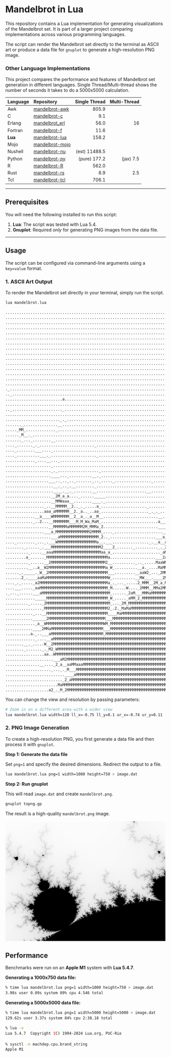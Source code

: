 # Mandelbrot in Lua

This repository contains a Lua implementation for generating visualizations of the Mandelbrot set. It is part of a larger project comparing implementations across various programming languages.

The script can render the Mandelbrot set directly to the terminal as ASCII art or produce a data file for `gnuplot` to generate a high-resolution PNG image.

### Other Language Implementations

This project compares the performance and features of Mandelbrot set generation in different languages.
Single Thread/Multi-thread shows the number of seconds it takes to do a 5000x5000 calculation.


| Language    | Repository                                                         | Single Thread   | Multi-Thread |
| :--------   | :----------------------------------------------------------------- | ---------------:| -----------: |
| Awk         | [mandelbrot-awk](https://github.com/jesper-olsen/mandelbrot-awk)     |           805.9 |              |
| C           | [mandelbrot-c](https://github.com/jesper-olsen/mandelbrot-c)       |             9.1 |              |
| Erlang      | [mandelbrot_erl](https://github.com/jesper-olsen/mandelbrot_erl)   |            56.0 |           16 |
| Fortran     | [mandelbrot-f](https://github.com/jesper-olsen/mandelbrot-f)       |            11.6 |              |
| **Lua**     | [mandelbrot-lua](https://github.com/jesper-olsen/mandelbrot-lua)   |           158.2 |              |
| Mojo        | [mandelbrot-mojo](https://github.com/jesper-olsen/mandelbrot-mojo) |                 |              |
| Nushell     | [mandelbrot-nu](https://github.com/jesper-olsen/mandelbrot-nu)     |   (est) 11488.5 |              |
| Python      | [mandelbrot-py](https://github.com/jesper-olsen/mandelbrot-py)     |    (pure) 177.2 | (jax)    7.5 |
| R           | [mandelbrot-R](https://github.com/jesper-olsen/mandelbrot-R)       |           562.0 |              |
| Rust        | [mandelbrot-rs](https://github.com/jesper-olsen/mandelbrot-rs)     |             8.9 |          2.5 |
| Tcl         | [mandelbrot-tcl](https://github.com/jesper-olsen/mandelbrot-tcl)   |           706.1 |              |


---

## Prerequisites

You will need the following installed to run this script:

1.  **Lua**: The script was tested with Lua 5.4.
2.  **Gnuplot**: Required *only* for generating PNG images from the data file.

---

## Usage

The script can be configured via command-line arguments using a `key=value` format.

### 1. ASCII Art Output

To render the Mandelbrot set directly in your terminal, simply run the script.

``` sh
lua mandelbrot.lua
```
```
....................................................................................................
....................................................................................................
....................................................................................................
....................................................................................................
....................................................................................................
....................................................................................................
..............................................................................._....................
..............................................................................._....................
................................................................................_...................
..............................................................................._....................
....................................................................................................
....................................................................................._.._.__........
.........................................................................................._.........
..........................................................................................._..._....
....................................................................................................
._..................................................................................................
.._.................................................................................................
.........................a..........................................................................
............................................................................................._......
.._......................_....................................................................._M...
..............................................................................................._M_..
........................_._....................................................................__...
......._...............__................................................................._.........
....._MM_............._............................................................................_
......_M__._.............................................................................._........_
......._..._........__..............................................................................
...._......._._........................_............................................................
...._........___...._...............................................................................
...._..........___._...................._...........................................................
............._....__..._........................................................................._.a
...................._......................................................................_...._2__
...................._._.................._..............................................__..a....__a
....................____..._..........__._................................................_.a_....__
...................___.._.._.._......._.._....._................_......................_..a__..____a
.....................__._.._.__........_........................................._...a___a_a__._aa_W
.....................____.__._........__......................__.................._....__.._a___MaWM
....................__2M_a_a...._......_____..........................................._..__aaaMMMMM
....................__MMWaaa__........____._..........................................._..M_2MMMMMMM
................._..__MMMMM__2.._._.....a_...................._............................_MMMMMMMM
.................aaa_aMMMMMM__2._a.._..aa_....................._._._......................aaaMMMMMMM
.............__a____WMMMMMMM__2__a_._a__M__........................__..__.._............._2__MMMMMMM
............_..2...__MMMMMMM___M_M_Wa_MaM_.........................a___a.._..........a..__MaMMMMMMMM
...................__MMMMMMaMMMMMM2M_MMMa_2........................____M_.............__..aaMMMMMMMM
.................___a_MMMMMMMMMMMMMMM2MMMM_...._.....................__2a_aa..._..........a_MMMMMMMM
....................___aMMMMMMMMMMMMMMMMM_2.._....................___a____W2..._.........._aMMMMMMMM
...._........_..._.___WMMMMMMMMMMMMMMMMMa__.___................_.__a__aa__......__........__aMMMMMMM
........_......_.___MMMMMMMMMMMMMMMMMMMMMM2____2_......._.........._._2Ma_a_.....a_........_aMMMMMMM
.........._.....__aaaMMMMMMMMMMMMMMMMMMMMMaa_a_....................._aMMM2MM..M.M2Ma..W_...__aMMMMMM
.........a_......_MMMMMMMMMMMMMMMMMMMMMMMMMMMa....................___2aMMMWW_.._a_W___2M______aMMMMM
.........._......__2MMMMMMMMMMMMMMMMMMMMMMMM2__.........._.._.....MaaWMMMMM2_a..MMMM___M_2M_2___MMMM
..........__..a__W2MMMMMMMMMMMMMMMMMMMMMMMMMa_W_..........__a._....MaMMMMMMM_MM_MMMM_MMMaaM2MWMMMMMM
......_._____._W__2MMMMMMMMMMMMMMMMMMMMMMMMMM___.........__aaW2_..._2MMMMMMM__MWMMMMMMMMMMMMMMMMMMMM
.......2_.____aaMaMMMMMMMMMMMMMMMMMMMMMMMMMMMW_..........__MW___.____2MMMMMaaMMMMMMMMMMMMMMMMMMMMMMM
...._._....._a2MMMMMMMMMMMMMMMMMMMMMMMMMMMMMMa_._..._.....2_MMM__2M_a_MMMMMMMMMMMMMMMMMMMMMMMMMMMMMM
....___....._aaMMMMMMMMMMMMMMMMMMMMMMMMMMMMMM_M......W...._2MMM__MMa2MMMMMMMMMMMMMMMMMMMMMMMMMMMMMMM
._..._......___aMMMMMMMMMMMMMMMMMMMMMMMMMMMMMM_......_2aM___MMMaMMMMMMMMMMMMMMMMMMMMMMMMMMMMMMMMMMMM
............._____MMMMMMMMMMMMMMMMMMMMMMMMMMM_W_....._aMM_2_MMMMMMMMMMMMMMMMMMMMMMMMMMMMMMMMMMMMMMMM
.........._....._2MMMMMMMMMMMMMMMMMMMMMMMMMMMM_..._2M_MMMMMMMMMMMMMMMMMMMMMMMMMMMMMMMMMMMMMMMMMMMMMM
................_MMMMMMMMMMMMMMMMMMMMMMMMMMMM2_.2._MaMaMMMMMMMMMMMMMMMMMMMMMMMMMMMMMMMMMMMMMMMMMMMMM
............_...__MMMMMMMMMMMMMMMMMMMMMMMMMMM____MaMMMMMMMMMMMMMMMMMMMMMMMMMMMMMMMMMMMMMMMMMMMMMMMMM
............______2MMMMMMMMMMMMMMMMMMMMMMMMM___MMMMMMMMMMMMMMMMMMMMMMMMMMMMMMMMMMMMMMMMMMMMMMMMMMMMM
............._a__WMMMMMMMMMMMMMMMMMMMMMMMMMWM_MMMMMMMMMMMMMMMMMMMMMMMMMMMMMMMMMMMMMMMMMMMMMMMMMMMMMM
............____2MMaMMMMMMMMMMMMMMMMMMMMMMM___MMMMMMMMMMMMMMMMMMMMMMMMMMMMMMMMMMMMMMMMMMMMMMMMMMMMMM
...........a._..___aMMMMMMMMMMMMMMMMMMMMMMM_MMMMMMMMMMMMMMMMMMMMMMMMMMMMMMMMMMMMMMMMMMMMMMMMMMMMMMMM
............._....__aMMMMMMMMMMMMMMMMMMMMMMMMMMMMMMMMMMMMMMMMMMMMMMMMMMMMMMMMMMMMMMMMMMMMMMMMMMMMMMM
........__._.....W__2MMMMMMMMMMMMMMMMMMMMMMMMMMMMMMMMMMMMMMMMMMMMMMMMMMMMMMMMMMMMMMMMMMMMMMMMMMMMMMM
........_......._._M2_WMMMMMMMMMMMMMMMMMMMMMMMMMMMMMMMMMMMMMMMMMMMMMMMMMMMMMMMMMMMMMMMMMMMMMMMMMMMMM
.................aa..WMMMMMMMMMMMMMMMMMMMMMMMMMMMMMMMMMMMMMMMMMMMMMMMMMMMMMMMMMMMMMMMMMMMMMMMMMMMMMM
.....................___aM2MMMMMMMMMMMMMMMMMMMMMMMMMMMMMMMMMMMMMMMMMMMMMMMMMMMMMMMMMMMMMMMMMMMMMMMMM
...............__...._2_a__aaMMaaaMMMMMMMMMMMMMMMMMMMMMMMMMMMMMMMMMMMMMMMMMMMMMMMMMMMMMMMMMMMMMMMMMM
...................._..._._M___MMMMMMMMMMMMMMMMMMMMMMMMMMMMMMMMMMMMMMMMMMMMMMMMMMMMMMMMMMMMMMMMMMMMM
..........................____aMMMMMMMMMMMMMMMMMMMMMMMMMMMMMMMMMMMMMMMMMMMMMMMMMMMMMMMMMMMMMMMMMMMMM
........................._2_aMMMMMMMMMMMMMMMMMMMMMMMMMMMMMMMMMMMMMMMMMMMMMMMMMMMMMMMMMMMMMMMMMMMMMMM
.......................MaMMMMMMMMMMMMMMMMMMMMMMMMMMMMMMMMMMMMMMMMMMMMMMMMMMMMMMMMMMMMMMMMMMMMMMMMMMM
...................a2_._M_2MMMMMMMMMMMMMMMMMMMMMMMMMMMMMMMMMMMMMMMMMMMMMMMMMMMMMMMMMMMMMMMMMMMMMMMMM
```

You can change the view and resolution by passing parameters:
```sh
# Zoom in on a different area with a wider view
lua mandelbrot.lua width=120 ll_x=-0.75 ll_y=0.1 ur_x=-0.74 ur_y=0.11
```

### 2. PNG Image Generation

To create a high-resolution PNG, you first generate a data file and then process it with `gnuplot`.

**Step 1: Generate the data file**

Set `png=1` and specify the desired dimensions. Redirect the output to a file.

```sh
lua mandelbrot.lua png=1 width=1000 height=750 > image.dat
```

**Step 2: Run gnuplot**

This will read `image.dat` and create `mandelbrot.png`.

```sh
gnuplot topng.gp
```

The result is a high-quality `mandelbrot.png` image.

![PNG Image of the Mandelbrot Set](mandelbrot.png)

## Performance

Benchmarks were run on an **Apple M1** system with **Lua 5.4.7**.

**Generating a 1000x750 data file:**
```sh
% time lua mandelbrot.lua png=1 width=1000 height=750 > image.dat
3.98s user 0.09s system 89% cpu 4.546 total
```

**Generating a 5000x5000 data file:**
```sh
% time lua mandelbrot.lua png=1 width=5000 height=5000 > image.dat
129.62s user 3.37s system 84% cpu 2:38.18 total
```
```sh
% lua -v
Lua 5.4.7  Copyright (C) 1994-2024 Lua.org, PUC-Rio

% sysctl -n machdep.cpu.brand_string
Apple M1
```
